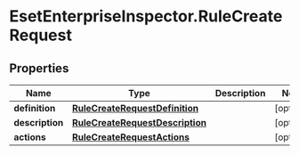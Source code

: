 # EsetEnterpriseInspector.RuleCreateRequest

## Properties

Name | Type | Description | Notes
------------ | ------------- | ------------- | -------------
**definition** | [**RuleCreateRequestDefinition**](RuleCreateRequestDefinition.md) |  | [optional] 
**description** | [**RuleCreateRequestDescription**](RuleCreateRequestDescription.md) |  | [optional] 
**actions** | [**RuleCreateRequestActions**](RuleCreateRequestActions.md) |  | [optional] 


